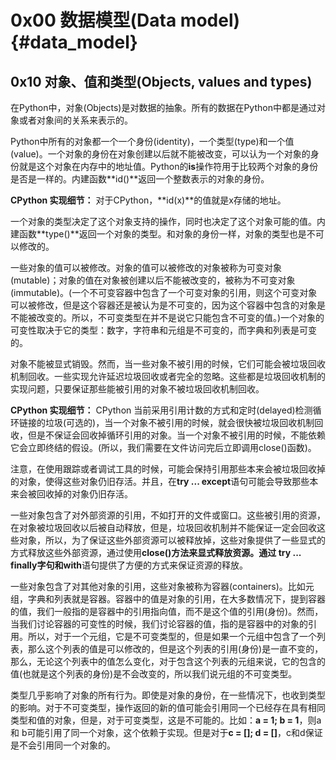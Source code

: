 # 0x00 数据模型(Data model) {#data_model}

## 0x10 对象、值和类型(Objects, values and types)

在Python中，对象(Objects)是对数据的抽象。所有的数据在Python中都是通过对象或者对象间的关系来表示的。

Python中所有的对象都一个一个身份(identity)，一个类型(type)和一个值(value)。一个对象的身份在对象创建以后就不能被改变，可以认为一个对象的身份就是这个对象在内存中的地址值。Python的**is**操作符用于比较两个对象的身份是否是一样的。内建函数**id()**返回一个整数表示的对象的身份。

**CPython 实现细节：** 对于CPython，**id(x)**的值就是x存储的地址。

一个对象的类型决定了这个对象支持的操作，同时也决定了这个对象可能的值。内建函数**type()**返回一个对象的类型。和对象的身份一样，对象的类型也是不可以修改的。

一些对象的值可以被修改。对象的值可以被修改的对象被称为可变对象(mutable)；对象的值在对象被创建以后不能被改变的，被称为不可变对象(immutable)。(一个不可变容器中包含了一个可变对象的引用，则这个可变对象可以被修改，但是这个容器还是被认为是不可变的，因为这个容器中包含的对象是不能被改变的。所以，不可变类型在并不是说它只能包含不可变的值。)一个对象的可变性取决于它的类型：数字，字符串和元组是不可变的，而字典和列表是可变的。

对象不能被显式销毁。然而，当一些对象不被引用的时候，它们可能会被垃圾回收机制回收。一些实现允许延迟垃圾回收或者完全的忽略。这些都是垃圾回收机制的实现问题，只要保证那些能被引用的对象不被垃圾回收机制回收。

**CPython 实现细节：** CPython 当前采用引用计数的方式和定时(delayed)检测循环链接的垃圾(可选的)，当一个对象不被引用的时候，就会很快被垃圾回收机制回收，但是不保证会回收掉循环引用的对象。当一个对象不被引用的时候，不能依赖它会立即终结的假设。(所以，我们需要在文件访问完后立即调用close()函数)。

注意，在使用跟踪或者调试工具的时候，可能会保持引用那些本来会被垃圾回收掉的对象，使得这些对象仍旧存活。并且，在**try ... except**语句可能会导致那些本来会被回收掉的对象仍旧存活。

一些对象包含了对外部资源的引用，不如打开的文件或窗口。这些被引用的资源，在对象被垃圾回收以后被自动释放，但是，垃圾回收机制并不能保证一定会回收这些对象，所以，为了保证这些外部资源可以被释放掉，这些对象提供了一些显式的方式释放这些外部资源，通过使用**close()**方法来显式释放资源。通过 **try ... finally**字句和**with**语句提供了方便的方式来保证资源的释放。

一些对象包含了对其他对象的引用，这些对象被称为容器(containers)。比如元组，字典和列表就是容器。容器中的值是对象的引用，在大多数情况下，提到容器的值，我们一般指的是容器中的引用指向值，而不是这个值的引用(身份)。然而，当我们讨论容器的可变性的时候，我们讨论容器的值，指的是容器中的对象的引用。所以，对于一个元组，它是不可变类型的，但是如果一个元组中包含了一个列表，那么这个列表的值是可以修改的，但是这个列表的引用(身份)是一直不变的，那么，无论这个列表中的值怎么变化，对于包含这个列表的元组来说，它的包含的值(也就是这个列表的身份)是不会改变的，所以我们说元组的不可变类型。

类型几乎影响了对象的所有行为。即使是对象的身份，在一些情况下，也收到类型的影响。对于不可变类型，操作返回的新的值可能会引用同一个已经存在具有相同类型和值的对象，但是，对于可变类型，这是不可能的。比如：**a = 1; b = 1**，则a 和 b可能引用了同一个对象，这个依赖于实现。但是对于**c = []; d = []**，c和d保证是不会引用同一个对象的。
